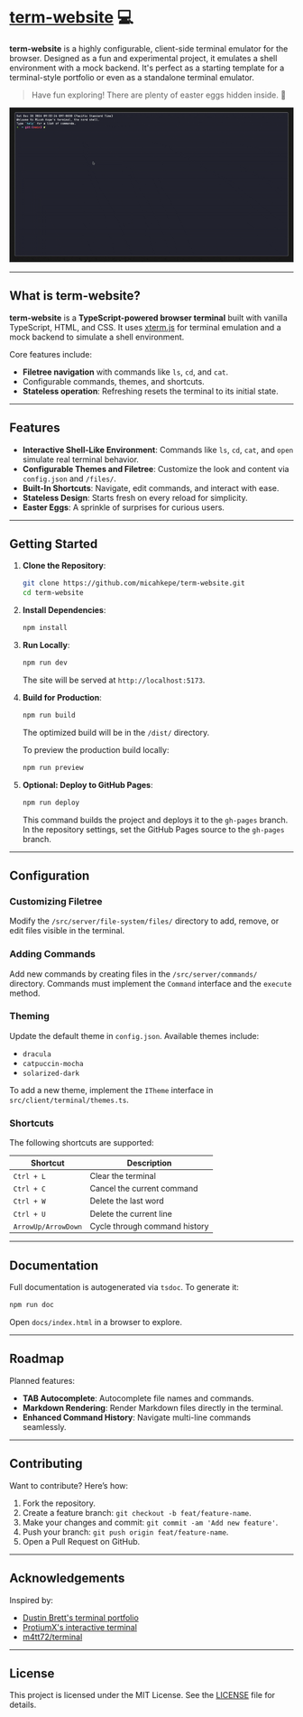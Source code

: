 # [term-website](https://term.micahkepe.com/) 💻

**term-website** is a highly configurable, client-side terminal emulator for
the browser. Designed as a fun and experimental project, it emulates a shell
environment with a mock backend. It's perfect as a starting template for a
terminal-style portfolio or even as a standalone terminal emulator.

> Have fun exploring! There are plenty of easter eggs hidden inside. 🎉

![Demo of term-website in action](./public/assets/demos/demo.gif)

---

## **What is term-website?**

**term-website** is a **TypeScript-powered browser terminal** built with
vanilla TypeScript, HTML, and CSS. It uses [xterm.js](https://xtermjs.org/) for
terminal emulation and a mock backend to simulate a shell environment.

Core features include:

- **Filetree navigation** with commands like `ls`, `cd`, and `cat`.
- Configurable commands, themes, and shortcuts.
- **Stateless operation**: Refreshing resets the terminal to its initial state.

---

## **Features**

- **Interactive Shell-Like Environment**: Commands like `ls`, `cd`, `cat`, and
  `open` simulate real terminal behavior.
- **Configurable Themes and Filetree**: Customize the look and content via
  `config.json` and `/files/`.
- **Built-In Shortcuts**: Navigate, edit commands, and interact with ease.
- **Stateless Design**: Starts fresh on every reload for simplicity.
- **Easter Eggs**: A sprinkle of surprises for curious users.

---

## **Getting Started**

1. **Clone the Repository**:

   ```bash
   git clone https://github.com/micahkepe/term-website.git
   cd term-website
   ```

2. **Install Dependencies**:

   ```bash
   npm install
   ```

3. **Run Locally**:

   ```bash
   npm run dev
   ```

   The site will be served at `http://localhost:5173`.

4. **Build for Production**:

   ```bash
   npm run build
   ```

   The optimized build will be in the `/dist/` directory.

   To preview the production build locally:

   ```bash
   npm run preview
   ```

5. **Optional: Deploy to GitHub Pages**:

   ```bash
   npm run deploy
   ```

   This command builds the project and deploys it to the `gh-pages` branch. In
   the repository settings, set the GitHub Pages source to the `gh-pages` branch.

---

## **Configuration**

### **Customizing Filetree**

Modify the `/src/server/file-system/files/` directory to add, remove, or edit
files visible in the terminal.

### **Adding Commands**

Add new commands by creating files in the `/src/server/commands/` directory.
Commands must implement the `Command` interface and the `execute` method.

### **Theming**

Update the default theme in `config.json`. Available themes include:

- `dracula`
- `catpuccin-mocha`
- `solarized-dark`

To add a new theme, implement the `ITheme` interface in
`src/client/terminal/themes.ts`.

### **Shortcuts**

The following shortcuts are supported:

| Shortcut            | Description                   |
| ------------------- | ----------------------------- |
| `Ctrl + L`          | Clear the terminal            |
| `Ctrl + C`          | Cancel the current command    |
| `Ctrl + W`          | Delete the last word          |
| `Ctrl + U`          | Delete the current line       |
| `ArrowUp/ArrowDown` | Cycle through command history |

---

## **Documentation**

Full documentation is autogenerated via `tsdoc`. To generate it:

```bash
npm run doc
```

Open `docs/index.html` in a browser to explore.

---

## **Roadmap**

Planned features:

- **TAB Autocomplete**: Autocomplete file names and commands.
- **Markdown Rendering**: Render Markdown files directly in the terminal.
- **Enhanced Command History**: Navigate multi-line commands seamlessly.

---

## **Contributing**

Want to contribute? Here’s how:

1. Fork the repository.
2. Create a feature branch: `git checkout -b feat/feature-name`.
3. Make your changes and commit: `git commit -am 'Add new feature'`.
4. Push your branch: `git push origin feat/feature-name`.
5. Open a Pull Request on GitHub.

---

## **Acknowledgements**

Inspired by:

- [Dustin Brett's terminal portfolio](https://dustinbrett.com/)
- [ProtiumX's interactive terminal](https://protiumx.dev/)
- [m4tt72/terminal](https://github.com/m4tt72/terminal)

---

## **License**

This project is licensed under the MIT License. See the [LICENSE](./LICENSE) file for details.
